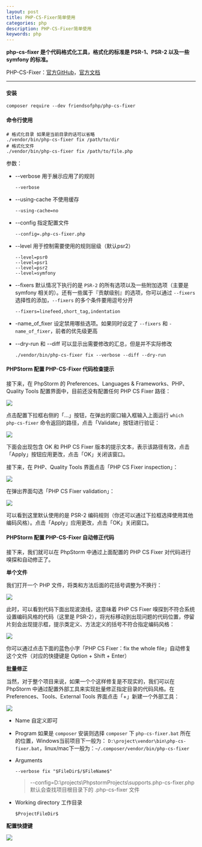 ```yaml
---
layout: post
title: PHP-CS-Fixer简单使用
categories: php
description: PHP-CS-Fixer简单使用
keywords: php
---
```




**php-cs-fixer 是个代码格式化工具，格式化的标准是 PSR-1、PSR-2 以及一些 symfony 的标准。**

PHP-CS-Fixer：[官方GitHub](https://github.com/PHP-CS-Fixer/PHP-CS-Fixer)，[官方文档](https://cs.symfony.com/)

------



#### 安装

```shell
composer require --dev friendsofphp/php-cs-fixer
```



#### 命令行使用

```shell
# 格式化目录 如果是当前目录的话可以省略
./vendor/bin/php-cs-fixer fix /path/to/dir
# 格式化文件
./vendor/bin/php-cs-fixer fix /path/to/file.php
```

参数：

- --verbose 用于展示应用了的规则

  ```shell
  --verbose
  ```

- --using-cache 不使用缓存

  ```shell
  --using-cache=no
  ```

- --config 指定配置文件

  ```shell
  --config=.php-cs-fixer.php
  ```

- --level 用于控制需要使用的规则层级（默认psr2）

  ```shell
  --level=psr0
  --level=psr1
  --level=psr2
  --level=symfony
  ```

- --fixers 默认情况下执行的是 `PSR-2` 的所有选项以及一些附加选项（主要是 symfony 相关的）。还有一些属于『贡献级别』的选项，你可以通过 `--fixers` 选择性的添加，`--fixers` 的多个条件要用逗号分开

  ```shell
  --fixers=linefeed,short_tag,indentation
  ```

- -name_of_fixer 设定禁用哪些选项。如果同时设定了 `--fixers` 和 `-name_of_fixer`，前者的优先级更高

- --dry-run 和 --diff 可以显示出需要修改的汇总，但是并不实际修改

  ```shell
  ./vendor/bin/php-cs-fixer fix --verbose --diff --dry-run
  ```



#### PHPStorm 配置 PHP-CS-Fixer 代码检查提示

接下来，在 PhpStorm 的 Preferences、Languages & Frameworks、PHP、Quality Tools 配置界面中，目前还没有配置任何 PHP CS Fixer 路径：

<img src="/images/posts/php/php_cs_fixer_use_step1.jpg" />

点击配置下拉框右侧的「...」按钮，在弹出的窗口输入框输入上面运行 `which php-cs-fixer` 命令返回的路径，点击「Validate」按钮进行验证：

<img src="/images/posts/php/php_cs_fixer_use_step2.jpg" />

下面会出现包含 OK 和 PHP CS Fixer 版本的提示文本，表示该路径有效，点击「Apply」按钮应用更改，点击「OK」关闭该窗口。

接下来，在 PHP、Quality Tools 界面点击「PHP CS Fixer inspection」：

<img src="/images/posts/php/php_cs_fixer_use_step3.jpg" />

在弹出界面勾选「PHP CS Fixer validation」：

<img src="/images/posts/php/php_cs_fixer_use_step4.jpg" />

可以看到这里默认使用的是 PSR-2 编码规则（你还可以通过下拉框选择使用其他编码风格）。点击「Apply」应用更改，点击「OK」关闭窗口。



#### PHPStorm 配置 PHP-CS-Fixer 自动修正代码

接下来，我们就可以在 PhpStorm 中通过上面配置的 PHP CS Fixer 对代码进行嗅探和自动修正了。

**单个文件**

我们打开一个 PHP 文件，将类和方法后面的花括号调整为不换行：

<img src="/images/posts/php/php_cs_fixer_use_step5.jpg" />

此时，可以看到代码下面出现波浪线，这意味着 PHP CS Fixer 嗅探到不符合系统设置编码风格的代码（这里是 PSR-2），将光标移动到出现问题的代码位置，停留片刻会出现提示框，提示类定义、方法定义的括号不符合指定编码风格：

<img src="/images/posts/php/php_cs_fixer_use_step6.jpg" />

你可以通过点击下面的蓝色小字「PHP CS Fixer：fix the whole file」自动修复这个文件（对应的快捷键是 Option + Shift + Enter）



**批量修正**

当然，对于整个项目来说，如果一个个这样修复是不现实的，我们可以在 PhpStorm 中通过配置外部工具来实现批量修正指定目录的代码风格。在 Preferences、Tools、External Tools 界面点击「+」新建一个外部工具：

<img src="/images/posts/php/php_cs_fixer_use_step7.jpg" />

- Name 自定义即可
- Program 如果是 `composer` 安装则选择 `composer` 下 `php-cs-fixer.bat` 所在的位置，Windows当前项目下一般为： `D:\project\vendor\bin\php-cs-fixer.bat`，linux/mac下一般为：`~/.composer/vendor/bin/php-cs-fixer`

- Arguments 

  ```shell
  --verbose fix "$FileDir$/$FileName$"
  ```

  > --config=D:\projects\PhpstormProjects\supports\.php-cs-fixer.php 默认会查找项目根目录下的 .php-cs-fixer 文件

- Working directory 工作目录

  ```shell
  $ProjectFileDir$
  ```



**配置快捷键**

<img src="/images/posts/php/php_cs_fixer_use_step8.jpg" />